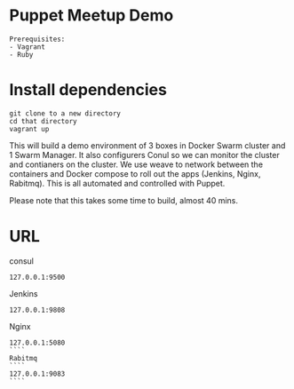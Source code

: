 # Puppet Meetup Demo
```
Prerequisites:
- Vagrant
- Ruby
```


# Install dependencies
```
git clone to a new directory
cd that directory
vagrant up
```
This will build a demo environment of 3 boxes in Docker Swarm cluster and 1 Swarm Manager. It also configurers Conul so we can monitor the cluster and contianers on the cluster.
We use weave to network between the containers and Docker compose to roll out the apps (Jenkins, Nginx, Rabitmq). This is all automated and controlled with Puppet.

Please note that this takes some time to build, almost 40 mins. 

# URL
consul
````
127.0.0.1:9500
````
Jenkins
````
127.0.0.1:9808
````
Nginx
`````
127.0.0.1:5080
````
Rabitmq
````
127.0.0.1:9083
````
